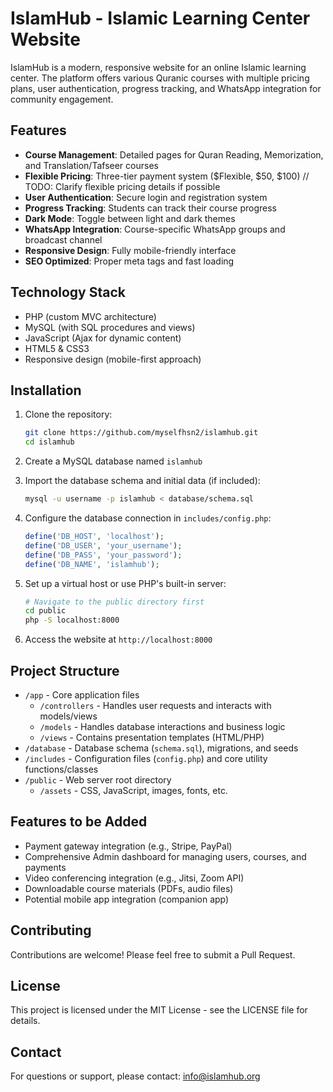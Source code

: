 # IslamHub - Islamic Learning Center Website

IslamHub is a modern, responsive website for an online Islamic learning center. The platform offers various Quranic courses with multiple pricing plans, user authentication, progress tracking, and WhatsApp integration for community engagement.

## Features

- **Course Management**: Detailed pages for Quran Reading, Memorization, and Translation/Tafseer courses
- **Flexible Pricing**: Three-tier payment system ($Flexible, $50, $100) // TODO: Clarify flexible pricing details if possible
- **User Authentication**: Secure login and registration system
- **Progress Tracking**: Students can track their course progress
- **Dark Mode**: Toggle between light and dark themes
- **WhatsApp Integration**: Course-specific WhatsApp groups and broadcast channel
- **Responsive Design**: Fully mobile-friendly interface
- **SEO Optimized**: Proper meta tags and fast loading

## Technology Stack

- PHP (custom MVC architecture)
- MySQL (with SQL procedures and views)
- JavaScript (Ajax for dynamic content)
- HTML5 & CSS3
- Responsive design (mobile-first approach)

## Installation

1. Clone the repository:
   ```bash
   git clone https://github.com/myselfhsn2/islamhub.git
   cd islamhub
   ```

2. Create a MySQL database named `islamhub`

3. Import the database schema and initial data (if included):
   ```bash
   mysql -u username -p islamhub < database/schema.sql
   ```

4. Configure the database connection in `includes/config.php`:
   ```php
   define('DB_HOST', 'localhost');
   define('DB_USER', 'your_username');
   define('DB_PASS', 'your_password');
   define('DB_NAME', 'islamhub');
   ```

5. Set up a virtual host or use PHP's built-in server:
   ```bash
   # Navigate to the public directory first
   cd public
   php -S localhost:8000
   ```

6. Access the website at `http://localhost:8000`

## Project Structure

- `/app` - Core application files
  - `/controllers` - Handles user requests and interacts with models/views
  - `/models` - Handles database interactions and business logic
  - `/views` - Contains presentation templates (HTML/PHP)
- `/database` - Database schema (`schema.sql`), migrations, and seeds
- `/includes` - Configuration files (`config.php`) and core utility functions/classes
- `/public` - Web server root directory
  - `/assets` - CSS, JavaScript, images, fonts, etc.

## Features to be Added

- Payment gateway integration (e.g., Stripe, PayPal)
- Comprehensive Admin dashboard for managing users, courses, and payments
- Video conferencing integration (e.g., Jitsi, Zoom API)
- Downloadable course materials (PDFs, audio files)
- Potential mobile app integration (companion app)

## Contributing

Contributions are welcome! Please feel free to submit a Pull Request.

## License

This project is licensed under the MIT License - see the LICENSE file for details.

## Contact

For questions or support, please contact: info@islamhub.org
